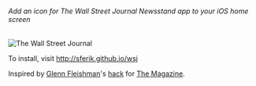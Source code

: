 ###### Add an icon for The Wall Street Journal Newsstand app to your iOS home screen

![The Wall Street Journal](http://sferik.github.io/wsj/icon.png)

To install, visit <http://sferik.github.io/wsj>

Inspired by [Glenn Fleishman][glennf]'s [hack][] for [The Magazine][magazine].

[glennf]: https://github.com/GlennF
[hack]: https://github.com/GlennF/Glenn-Miscellaneous/blob/master/app-home-safari-icon-redirect
[magazine]: http://glog.glennf.com/blog/2013/10/17/make-a-newsstand-app-into-a-home-page-icon
